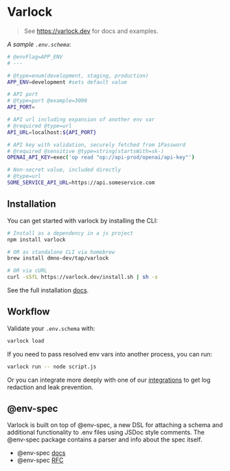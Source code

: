 # Varlock

> See https://varlock.dev for docs and examples. 

_A sample `.env.schema`_: 
```bash
# @envFlag=APP_ENV
# ---

# @type=enum(development, staging, production)
APP_ENV=development #sets default value

# API port
# @type=port @example=3000
API_PORT= 

# API url including expansion of another env var
# @required @type=url
API_URL=localhost:${API_PORT} 

# API key with validation, securely fetched from 1Password
# @required @sensitive @type=string(startsWith=sk-)
OPENAI_API_KEY=exec('op read "op://api-prod/openai/api-key"')

# Non-secret value, included directly
# @type=url
SOME_SERVICE_API_URL=https://api.someservice.com
```

## Installation

You can get started with varlock by installing the CLI: 

```bash
# Install as a dependency in a js project
npm install varlock

# OR as standalone CLI via homebrew
brew install dmno-dev/tap/varlock

# OR via cURL
curl -sSfL https://varlock.dev/install.sh | sh -s
```

See the full installation [docs](https://varlock.dev/getting-started/installation/). 

## Workflow

Validate your `.env.schema` with: 

```bash
varlock load
```

If you need to pass resolved env vars into another process, you can run: 

```bash
varlock run -- node script.js
```

Or you can integrate more deeply with one of our [integrations](https://varlock.dev/integrations/javascript/) to get log redaction and leak prevention. 

## @env-spec

Varlock is built on top of @env-spec, a new DSL for attaching a schema and additional functionality to .env files using JSDoc style comments. The @env-spec package contains a parser and info about the spec itself.

- @env-spec [docs](https://varlock.dev/env-spec/overview/) 
- @env-spec [RFC](https://github.com/dmno-dev/varlock/discussions/17)

